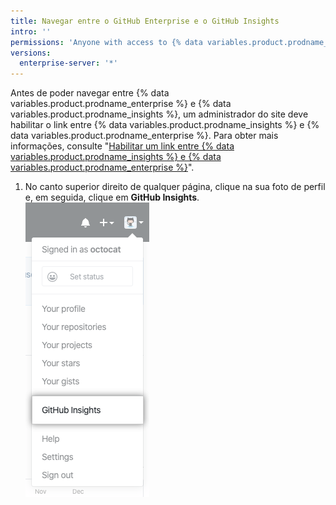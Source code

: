 ```yaml
---
title: Navegar entre o GitHub Enterprise e o GitHub Insights
intro: ''
permissions: 'Anyone with access to {% data variables.product.prodname_insights %} can navigate between {% data variables.product.prodname_enterprise %} and {% data variables.product.prodname_insights %}.'
versions:
  enterprise-server: '*'
---
```


Antes de poder navegar entre {% data variables.product.prodname_enterprise %} e {% data variables.product.prodname_insights %}, um administrador do site deve habilitar o link entre {% data variables.product.prodname_insights %} e {% data variables.product.prodname_enterprise %}. Para obter mais informações, consulte "[Habilitar um link entre {% data variables.product.prodname_insights %} e {% data variables.product.prodname_enterprise %}](/insights/installing-and-configuring-github-insights/enabling-a-link-between-github-insights-and-github-enterprise)".

1. No canto superior direito de qualquer página, clique na sua foto de perfil e, em seguida, clique em **GitHub Insights**. ![Link para o GitHub Insights](/assets/images/help/insights/github-insights-link.png)
